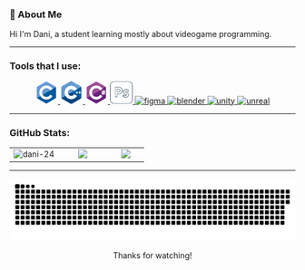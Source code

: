 ### :8ball: About Me

<div id="header" align="left">
Hi I'm Dani, a student learning mostly about videogame programming.
</div>

---
  
### Tools that I use:
<p align="center">
<a href="https://www.cprogramming.com/" target="_blank" rel="noreferrer"> <img src="https://raw.githubusercontent.com/devicons/devicon/master/icons/c/c-original.svg" alt="c" width="40" height="40"/> </a> 
<a href="https://www.w3schools.com/cpp/" target="_blank" rel="noreferrer"> <img src="https://raw.githubusercontent.com/devicons/devicon/master/icons/cplusplus/cplusplus-original.svg" alt="cplusplus" width="40" height="40"/> </a> 
<a href="https://www.w3schools.com/cs/" target="_blank" rel="noreferrer"> <img src="https://raw.githubusercontent.com/devicons/devicon/master/icons/csharp/csharp-original.svg" alt="csharp" width="40" height="40"/> </a> 
<a href="https://www.photoshop.com/en" target="_blank" rel="noreferrer"> <img src="https://raw.githubusercontent.com/devicons/devicon/master/icons/photoshop/photoshop-line.svg" alt="photoshop" width="40" height="40"/> </a>
<a href="https://www.figma.com/" target="_blank" rel="noreferrer"> <img src="https://www.vectorlogo.zone/logos/figma/figma-icon.svg" alt="figma" width="40" height="40"/> </a> 
<a href="https://www.blender.org/" target="_blank" rel="noreferrer"> <img src="https://download.blender.org/branding/community/blender_community_badge_white.svg" alt="blender" width="40" height="40"/> </a> 
<a href="https://unity.com/" target="_blank" rel="noreferrer"> <img src="https://www.vectorlogo.zone/logos/unity3d/unity3d-icon.svg" alt="unity" width="40" height="40"/> </a> 
<a href="https://www.unrealengine.com/" target="_blank" rel="noreferrer"> <img src="https://cdn.worldvectorlogo.com/logos/unreal-1.svg" alt="unreal" width="40" height="40"/> </a> 
  
</p>
  
---

### GitHub Stats:

<table><tr><td valign="top" width="36%">

<div align="center"><img src="https://github-readme-streak-stats.herokuapp.com/?user=dani-24&theme=dark" alt="dani-24"/></div>

</td><td valign="top" width="36%">

<div align="center"><img src="https://github-readme-stats.vercel.app/api?username=dani-24&show_icons=true&theme=tokyonight&locale=en"/></div>

</td><td valign="top" width="27%">

<div align="center"><img src="https://github-readme-stats.vercel.app/api/top-langs?username=dani-24&show_icons=true&theme=tokyonight&locale=en&layout=compact"/></div>

</td></tr></table>  

---

<div id="header" align="center">
 
<a href=#><img src="contributions.svg"></a>

Thanks for watching!
</div>
